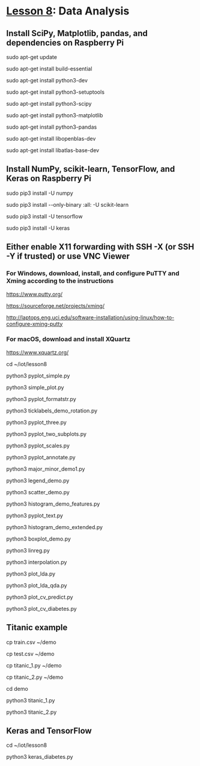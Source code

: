 # <a href="https://goo.gl/ibFiqR">Lesson 8</a>: Data Analysis

## Install SciPy, Matplotlib, pandas, and dependencies on Raspberry Pi

sudo apt-get update

sudo apt-get install build-essential

sudo apt-get install python3-dev

sudo apt-get install python3-setuptools

sudo apt-get install python3-scipy

sudo apt-get install python3-matplotlib

sudo apt-get install python3-pandas

sudo apt-get install libopenblas-dev

sudo apt-get install libatlas-base-dev

## Install NumPy, scikit-learn, TensorFlow, and Keras on Raspberry Pi

sudo pip3 install -U numpy

sudo pip3 install --only-binary :all: -U scikit-learn

sudo pip3 install -U tensorflow

sudo pip3 install -U keras

## Either enable X11 forwarding with SSH -X (or SSH -Y if trusted) or use VNC Viewer

### For Windows, download, install, and configure PuTTY and Xming according to the instructions

https://www.putty.org/

https://sourceforge.net/projects/xming/

http://laptops.eng.uci.edu/software-installation/using-linux/how-to-configure-xming-putty

### For macOS, download and install XQuartz

https://www.xquartz.org/

cd ~/iot/lesson8

python3 pyplot_simple.py

python3 simple_plot.py

python3 pyplot_formatstr.py

python3 ticklabels_demo_rotation.py

python3 pyplot_three.py

python3 pyplot_two_subplots.py

python3 pyplot_scales.py

python3 pyplot_annotate.py

python3 major_minor_demo1.py

python3 legend_demo.py

python3 scatter_demo.py

python3 histogram_demo_features.py

python3 pyplot_text.py

python3 histogram_demo_extended.py

python3 boxplot_demo.py

python3 linreg.py

python3 interpolation.py

python3 plot_lda.py

python3 plot_lda_qda.py

python3 plot_cv_predict.py

python3 plot_cv_diabetes.py

## Titanic example

cp train.csv ~/demo

cp test.csv ~/demo

cp titanic_1.py ~/demo

cp titanic_2.py ~/demo

cd demo

python3 titanic_1.py

python3 titanic_2.py

## Keras and TensorFlow

cd ~/iot/lesson8

python3 keras_diabetes.py
